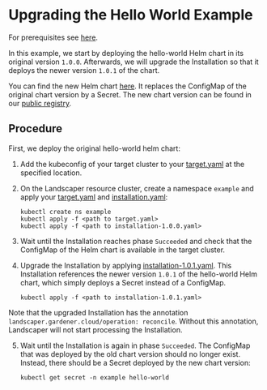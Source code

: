 # Upgrading the Hello World Example

For prerequisites see [here](../../README.md#prerequisites-and-basic-definitions).

In this example, we start by deploying the hello-world Helm chart in its original version `1.0.0`. 
Afterwards, we will upgrade the Installation so that it deploys the newer version `1.0.1` of the chart.

You can find the new Helm chart [here](https://github.com/gardener/landscaper/tree/master/docs/guided-tour/basics/upgrade/chart/hello-world). It replaces the ConfigMap of the original chart version by
a Secret. The new chart version can be found in our
[public registry](https://eu.gcr.io/gardener-project/landscaper/examples/charts/hello-world:1.0.1).


## Procedure

First, we deploy the original hello-world helm chart:

1. Add the kubeconfig of your target cluster to your [target.yaml](installation/target.yaml) at the specified location.

2. On the Landscaper resource cluster, create a namespace `example` and apply your [target.yaml](installation/target.yaml) and [installation.yaml](installation/installation-1.0.0.yaml):
   
   ```shell
   kubectl create ns example
   kubectl apply -f <path to target.yaml>
   kubectl apply -f <path to installation-1.0.0.yaml>
   ```

3. Wait until the Installation reaches phase `Succeeded` and check that the ConfigMap of the Helm chart is available in the target cluster.

4. Upgrade the Installation by applying [installation-1.0.1.yaml](installation/installation-1.0.1.yaml). This Installation references the newer version `1.0.1` of the hello-world Helm chart, which simply deploys a Secret instead of a ConfigMap.

   ```shell
   kubectl apply -f <path to installation-1.0.1.yaml>
   ```

Note that the upgraded Installation has the annotation `landscaper.gardener.cloud/operation: reconcile`. Without this annotation, Landscaper will not start processing the Installation.

5. Wait until the Installation is again in phase `Succeeded`. The ConfigMap that was deployed by the old chart version should no longer exist. Instead, there should be a Secret deployed by the new chart version:

   ```shell
   kubectl get secret -n example hello-world
   ```
